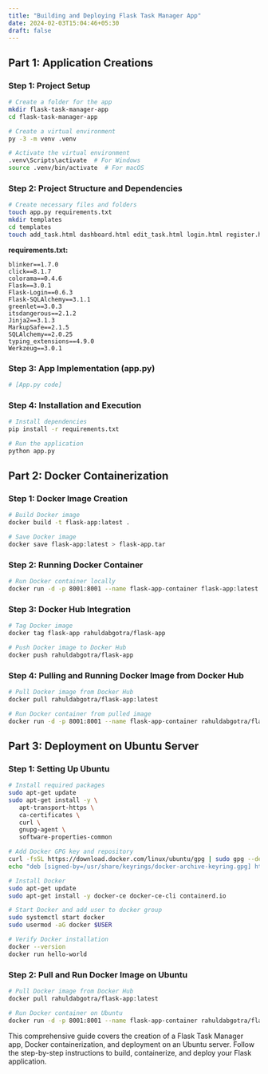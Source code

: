 ```yaml
---
title: "Building and Deploying Flask Task Manager App"
date: 2024-02-03T15:04:46+05:30
draft: false
---
```


## Part 1: Application Creations

### Step 1: Project Setup

```bash
# Create a folder for the app
mkdir flask-task-manager-app
cd flask-task-manager-app

# Create a virtual environment
py -3 -m venv .venv

# Activate the virtual environment
.venv\Scripts\activate  # For Windows
source .venv/bin/activate  # For macOS
```

### Step 2: Project Structure and Dependencies

```bash
# Create necessary files and folders
touch app.py requirements.txt
mkdir templates
cd templates
touch add_task.html dashboard.html edit_task.html login.html register.html view_users.html
```

**requirements.txt:**

```plaintext
blinker==1.7.0
click==8.1.7
colorama==0.4.6
Flask==3.0.1
Flask-Login==0.6.3
Flask-SQLAlchemy==3.1.1
greenlet==3.0.3
itsdangerous==2.1.2
Jinja2==3.1.3
MarkupSafe==2.1.5
SQLAlchemy==2.0.25
typing_extensions==4.9.0
Werkzeug==3.0.1
```

### Step 3: App Implementation (app.py)

```python
# [App.py code]
```

### Step 4: Installation and Execution

```bash
# Install dependencies
pip install -r requirements.txt

# Run the application
python app.py
```

## Part 2: Docker Containerization

### Step 1: Docker Image Creation

```bash
# Build Docker image
docker build -t flask-app:latest .

# Save Docker image
docker save flask-app:latest > flask-app.tar
```

### Step 2: Running Docker Container

```bash
# Run Docker container locally
docker run -d -p 8001:8001 --name flask-app-container flask-app:latest
```

### Step 3: Docker Hub Integration

```bash
# Tag Docker image
docker tag flask-app rahuldabgotra/flask-app

# Push Docker image to Docker Hub
docker push rahuldabgotra/flask-app
```

### Step 4: Pulling and Running Docker Image from Docker Hub

```bash
# Pull Docker image from Docker Hub
docker pull rahuldabgotra/flask-app:latest

# Run Docker container from pulled image
docker run -d -p 8001:8001 --name flask-app-container rahuldabgotra/flask-app:latest
```

## Part 3: Deployment on Ubuntu Server

### Step 1: Setting Up Ubuntu

```bash
# Install required packages
sudo apt-get update
sudo apt-get install -y \
   apt-transport-https \
   ca-certificates \
   curl \
   gnupg-agent \
   software-properties-common

# Add Docker GPG key and repository
curl -fsSL https://download.docker.com/linux/ubuntu/gpg | sudo gpg --dearmor -o /usr/share/keyrings/docker-archive-keyring.gpg
echo "deb [signed-by=/usr/share/keyrings/docker-archive-keyring.gpg] https://download.docker.com/linux/ubuntu $(lsb_release -cs) stable" | sudo tee /etc/apt/sources.list.d/docker.list > /dev/null

# Install Docker
sudo apt-get update
sudo apt-get install -y docker-ce docker-ce-cli containerd.io

# Start Docker and add user to docker group
sudo systemctl start docker
sudo usermod -aG docker $USER

# Verify Docker installation
docker --version
docker run hello-world
```

### Step 2: Pull and Run Docker Image on Ubuntu

```bash
# Pull Docker image from Docker Hub
docker pull rahuldabgotra/flask-app:latest

# Run Docker container on Ubuntu
docker run -d -p 8001:8001 --name flask-app-container rahuldabgotra/flask-app:latest
```

This comprehensive guide covers the creation of a Flask Task Manager app, Docker containerization, and deployment on an Ubuntu server. Follow the step-by-step instructions to build, containerize, and deploy your Flask application.
